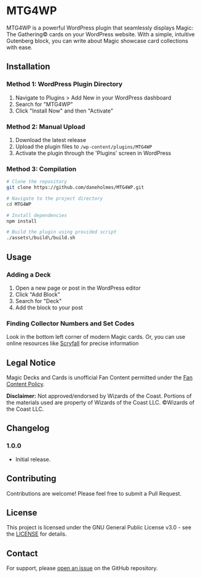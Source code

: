 # MTG4WP

MTG4WP is a powerful WordPress plugin that seamlessly displays Magic: The Gathering© cards on your WordPress website. With a simple, intuitive Gutenberg block, you can write about Magic showcase card collections with ease.

## Installation

### Method 1: WordPress Plugin Directory
1. Navigate to Plugins > Add New in your WordPress dashboard
2. Search for "MTG4WP"
3. Click "Install Now" and then "Activate"

### Method 2: Manual Upload
1. Download the latest release
2. Upload the plugin files to `/wp-content/plugins/MTG4WP`
3. Activate the plugin through the 'Plugins' screen in WordPress

### Method 3: Compilation
```zsh
# Clone the repository
git clone https://github.com/daneholmes/MTG4WP.git

# Navigate to the project directory
cd MTG4WP

# Install dependencies
npm install

# Build the plugin using provided script
./assets\/build\/build.sh
```

## Usage

### Adding a Deck
1. Open a new page or post in the WordPress editor
2. Click "Add Block"
3. Search for "Deck"
4. Add the block to your post

### Finding Collector Numbers and Set Codes
Look in the bottom left corner of modern Magic cards. Or, you can use online resources like [Scryfall](https://scryfall.com) for precise information

## Legal Notice

Magic Decks and Cards is unofficial Fan Content permitted under the [Fan Content Policy](https://company.wizards.com/en/legal/fancontentpolicy). 

**Disclaimer:** Not approved/endorsed by Wizards of the Coast. Portions of the materials used are property of Wizards of the Coast LLC. ©Wizards of the Coast LLC.

## Changelog

### 1.0.0
- Initial release.

## Contributing

Contributions are welcome! Please feel free to submit a Pull Request.

## License

This project is licensed under the GNU General Public License v3.0 - see the [LICENSE](https://www.gnu.org/licenses/gpl-3.0.html) for details.

## Contact

For support, please [open an issue](https://github.com/daneholmes/MTG4WP/issues) on the GitHub repository.

